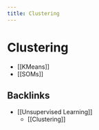 ```yaml
---
title: Clustering
---
```


# Clustering
- [[KMeans]]
- [[SOMs]]



## Backlinks
* [[Unsupervised Learning]]
	* [[Clustering]]

